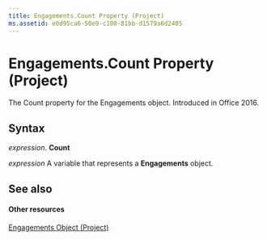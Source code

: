 ```yaml
---
title: Engagements.Count Property (Project)
ms.assetid: e0d95ca6-50e9-c180-81bb-d1579a6d2405
---
```



# Engagements.Count Property (Project)

The Count property for the Engagements object. Introduced in Office 2016.


## Syntax

 _expression_. **Count**

 _expression_ A variable that represents a **Engagements** object.


## See also


#### Other resources


[Engagements Object (Project)](engagements-object-project.md)

